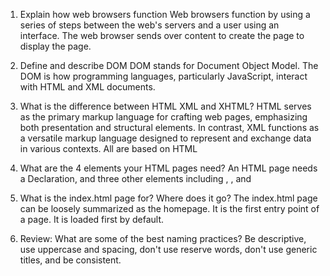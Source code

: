1. Explain how web browsers function
Web browsers function by using a series of steps between the web's servers and a user using an interface. The web browser sends over content to create the page to display the page.

3. Define and describe DOM
DOM stands for Document Object Model. The DOM is how programming languages, particularly JavaScript, interact with HTML and XML documents.

4. What is the difference between HTML XML and XHTML? 
HTML serves as the primary markup language for crafting web pages, emphasizing both presentation and structural elements. In contrast, XML functions as a versatile markup language designed to represent and exchange data in various contexts.
All are based on HTML

6. What are the 4 elements your HTML pages need? 
An HTML page needs a Declaration, and three other elements including <html>, <head>, and <body>

7. What is the index.html page for? Where does it go? 
The index.html page can be loosely summarized as the homepage. It is the first entry point of a page. It is loaded first by default.

8. Review: What are some of the best naming practices?
Be descriptive, use uppercase and spacing, don't use reserve words, don't use generic titles, and be consistent. 
